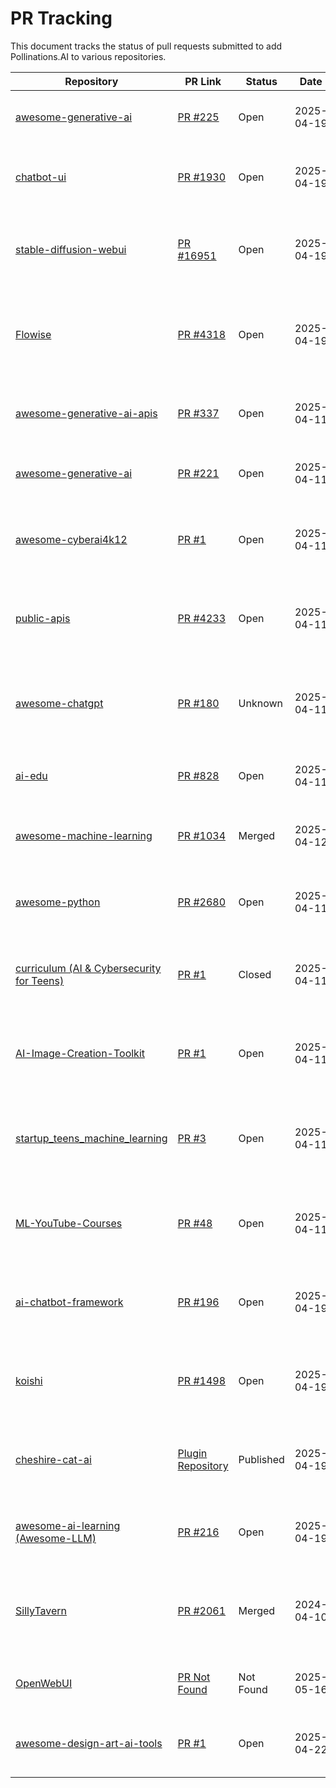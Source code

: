 # PR Tracking

This document tracks the status of pull requests submitted to add Pollinations.AI to various repositories.

| Repository | PR Link | Status | Date | Notes |
|------------|---------|--------|------|-------|
| [awesome-generative-ai](https://github.com/steven2358/awesome-generative-ai) | [PR #225](https://github.com/steven2358/awesome-generative-ai/pull/225) | Open | 2025-04-19 | Added Pollinations.AI to Other section |
| [chatbot-ui](https://github.com/mckaywrigley/chatbot-ui) | [PR #1930](https://github.com/mckaywrigley/chatbot-ui/pull/1930) | Open | 2025-04-19 | Added Pollinations.AI integration with text models |
| [stable-diffusion-webui](https://github.com/AUTOMATIC1111/stable-diffusion-webui) | [PR #16951](https://github.com/AUTOMATIC1111/stable-diffusion-webui/pull/16951) | Open | 2025-04-19 | Added Pollinations.AI API Extension for cloud-based image generation |
| [Flowise](https://github.com/FlowiseAI/Flowise) | [PR #4318](https://github.com/FlowiseAI/Flowise/pull/4318) | Open | 2025-04-19 | Added Pollinations.AI integration for text generation without API keys |
| [awesome-generative-ai-apis](https://github.com/foss42/awesome-generative-ai-apis) | [PR #337](https://github.com/foss42/awesome-generative-ai-apis/pull/337) | Open | 2025-04-11 | Added Pollinations.AI to the "Image" section |
| [awesome-generative-ai](https://github.com/steven2358/awesome-generative-ai) | [PR #221](https://github.com/steven2358/awesome-generative-ai/pull/221) | Open | 2025-04-11 | Added Pollinations.AI to multiple sections |
| [awesome-cyberai4k12](https://github.com/cyberai4k12/awesome-cyberai4k12) | [PR #1](https://github.com/cyberai4k12/awesome-cyberai4k12/pull/1) | Open | 2025-04-11 | Added Pollinations.AI to the "AI Tools for Education" section |
| [public-apis](https://github.com/public-apis/public-apis) | [PR #4233](https://github.com/public-apis/public-apis/pull/4233) | Open | 2025-04-11 | Added Pollinations.AI to the "Machine Learning" section |
| [awesome-chatgpt](https://github.com/awesome-chatgpt/awesome-chatgpt) | [PR #180](https://github.com/awesome-chatgpt/awesome-chatgpt/pull/180) | Unknown | 2025-04-11 | Added Pollinations.AI to the "APIs" section (Repository not accessible) |
| [ai-edu](https://github.com/microsoft/ai-edu) | [PR #828](https://github.com/microsoft/ai-edu/pull/828) | Open | 2025-04-11 | Added Pollinations.AI to the "Tools" section |
| [awesome-machine-learning](https://github.com/josephmisiti/awesome-machine-learning) | [PR #1034](https://github.com/josephmisiti/awesome-machine-learning/pull/1034) | Merged | 2025-04-12 | Added Pollinations.AI to the "Third-party APIs" section |
| [awesome-python](https://github.com/vinta/awesome-python) | [PR #2680](https://github.com/vinta/awesome-python/pull/2680) | Open | 2025-04-11 | Added Pollinations.AI to the "Third-party APIs" section |
| [curriculum (AI & Cybersecurity for Teens)](https://github.com/cyberai4k12/curriculum) | [PR #1](https://github.com/cyberai4k12/curriculum/pull/1) | Closed | 2025-04-11 | Added Pollinations.AI as a resource for generative AI experiments |
| [AI-Image-Creation-Toolkit](https://github.com/eduhubai/AI-Image-Creation-Toolkit) | [PR #1](https://github.com/eduhubai/AI-Image-Creation-Toolkit/pull/1) | Open | 2025-04-11 | Added Pollinations.AI integration for free, no-signup image generation |
| [startup_teens_machine_learning](https://github.com/simpleclub/startup_teens_machine_learning) | [PR #3](https://github.com/simpleclub/startup_teens_machine_learning/pull/3) | Open | 2025-04-11 | Added Jupyter notebook for generative AI with Pollinations.AI in German |
| [ML-YouTube-Courses](https://github.com/dair-ai/ML-YouTube-Courses) | [PR #48](https://github.com/dair-ai/ML-YouTube-Courses/pull/48) | Open | 2025-04-11 | Added Pollinations.AI as a generative AI resource for students |
| [ai-chatbot-framework](https://github.com/alfredfrancis/ai-chatbot-framework) | [PR #196](https://github.com/alfredfrancis/ai-chatbot-framework/pull/196) | Open | 2025-04-19 | Added Pollinations.AI integration for text and image generation |
| [koishi](https://github.com/koishijs/koishi) | [PR #1498](https://github.com/koishijs/koishi/pull/1498) | Open | 2025-04-19 | Added Pollinations.AI plugin for image and text generation |
| [cheshire-cat-ai](https://github.com/cheshire-cat-ai/core) | [Plugin Repository](https://github.com/voodoohop/cheshire-cat-pollinations-plugin) | Published | 2025-04-19 | Created standalone Pollinations.AI plugin for Cheshire Cat AI |
| [awesome-ai-learning (Awesome-LLM)](https://github.com/Hannibal046/Awesome-LLM) | [PR #216](https://github.com/Hannibal046/Awesome-LLM/pull/216) | Open | 2025-04-19 | Added Pollinations.AI to the LLM Applications section |
| [SillyTavern](https://github.com/SillyTavern/SillyTavern) | [PR #2061](https://github.com/SillyTavern/SillyTavern/pull/2061) | Merged | 2024-04-10 | Added Pollinations.AI as image generation source (submitted by Cohee1207) |
| [OpenWebUI](https://github.com/open-webui/open-webui) | [PR Not Found](https://github.com/open-webui/open-webui/pulls) | Not Found | 2025-05-16 | No PR found for Pollinations.AI integration |
| [awesome-design-art-ai-tools](https://github.com/submitaitools/awesome-design-art-ai-tools) | [PR #1](https://github.com/submitaitools/awesome-design-art-ai-tools/pull/1) | Open | 2025-04-22 | Added Pollinations.AI to the AI Art Generator section |
